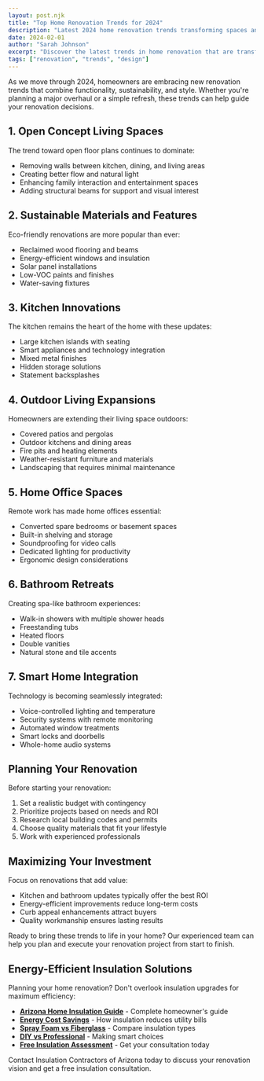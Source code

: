 ```yaml
---
layout: post.njk
title: "Top Home Renovation Trends for 2024"
description: "Latest 2024 home renovation trends transforming spaces and adding property value. Sustainable materials, smart technology, and modern design trends for homeowners."
date: 2024-02-01
author: "Sarah Johnson"
excerpt: "Discover the latest trends in home renovation that are transforming spaces and adding value to properties this year."
tags: ["renovation", "trends", "design"]
---
```


As we move through 2024, homeowners are embracing new renovation trends that combine functionality, sustainability, and style. Whether you're planning a major overhaul or a simple refresh, these trends can help guide your renovation decisions.

## 1. Open Concept Living Spaces

The trend toward open floor plans continues to dominate:
- Removing walls between kitchen, dining, and living areas
- Creating better flow and natural light
- Enhancing family interaction and entertainment spaces
- Adding structural beams for support and visual interest

## 2. Sustainable Materials and Features

Eco-friendly renovations are more popular than ever:
- Reclaimed wood flooring and beams
- Energy-efficient windows and insulation
- Solar panel installations
- Low-VOC paints and finishes
- Water-saving fixtures

## 3. Kitchen Innovations

The kitchen remains the heart of the home with these updates:
- Large kitchen islands with seating
- Smart appliances and technology integration
- Mixed metal finishes
- Hidden storage solutions
- Statement backsplashes

## 4. Outdoor Living Expansions

Homeowners are extending their living space outdoors:
- Covered patios and pergolas
- Outdoor kitchens and dining areas
- Fire pits and heating elements
- Weather-resistant furniture and materials
- Landscaping that requires minimal maintenance

## 5. Home Office Spaces

Remote work has made home offices essential:
- Converted spare bedrooms or basement spaces
- Built-in shelving and storage
- Soundproofing for video calls
- Dedicated lighting for productivity
- Ergonomic design considerations

## 6. Bathroom Retreats

Creating spa-like bathroom experiences:
- Walk-in showers with multiple shower heads
- Freestanding tubs
- Heated floors
- Double vanities
- Natural stone and tile accents

## 7. Smart Home Integration

Technology is becoming seamlessly integrated:
- Voice-controlled lighting and temperature
- Security systems with remote monitoring
- Automated window treatments
- Smart locks and doorbells
- Whole-home audio systems

## Planning Your Renovation

Before starting your renovation:
1. Set a realistic budget with contingency
2. Prioritize projects based on needs and ROI
3. Research local building codes and permits
4. Choose quality materials that fit your lifestyle
5. Work with experienced professionals

## Maximizing Your Investment

Focus on renovations that add value:
- Kitchen and bathroom updates typically offer the best ROI
- Energy-efficient improvements reduce long-term costs
- Curb appeal enhancements attract buyers
- Quality workmanship ensures lasting results

Ready to bring these trends to life in your home? Our experienced team can help you plan and execute your renovation project from start to finish.

## Energy-Efficient Insulation Solutions

Planning your home renovation? Don't overlook insulation upgrades for maximum efficiency:

- **[Arizona Home Insulation Guide](/blog/2025-01-05-arizona-insulation-indoor-air-quality-guide/)** - Complete homeowner's guide
- **[Energy Cost Savings](/blog/2025-01-06-energy-cost-savings-arizona-insulation/)** - How insulation reduces utility bills
- **[Spray Foam vs Fiberglass](/blog/2025-01-10-spray-foam-vs-fiberglass-arizona-comparison/)** - Compare insulation types
- **[DIY vs Professional](/blog/2025-01-04-diy-vs-professional-insulation-arizona/)** - Making smart choices
- **[Free Insulation Assessment](/contact/)** - Get your consultation today

Contact Insulation Contractors of Arizona today to discuss your renovation vision and get a free insulation consultation.